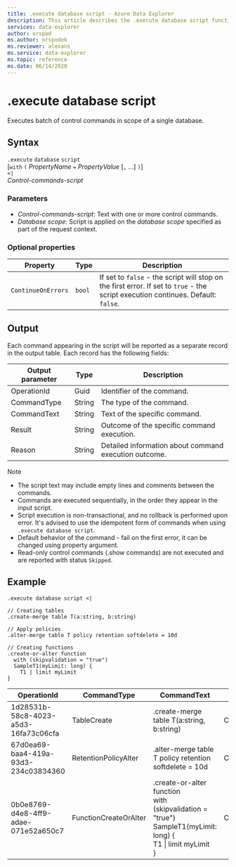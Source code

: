 ```yaml
---
title: .execute database script - Azure Data Explorer
description: This article describes the .execute database script functionality in Azure Data Explorer.
services: data-explorer
author: orspod
ms.author: orspodek
ms.reviewer: alexans
ms.service: data-explorer
ms.topic: reference
ms.date: 06/14/2020
---
```

# .execute database script

Executes batch of control commands in scope of a single database.

## Syntax

`.execute` `database` `script`  
[`with` `(` *PropertyName* `=` *PropertyValue* [`,` ...] `)`]   
`<|`  
 *Control-commands-script*

### Parameters

* *Control-commands-script*: Text with one or more control commands.
* *Database scope*: Script is applied on the *database scope* specified as part of the request context.

### Optional properties

| Property            | Type            | Description                          |
|---------------------|-----------------|---------------------------------------------------------------------------------------------------|
| `ContinueOnErrors`            | `bool`        | If set to `false` - the script will stop on the first error. If set to `true` - the script execution continues. Default: `false`. |

## Output

Each command appearing in the script will be reported as a separate record in the output table. Each record has the following fields:

|Output parameter |Type |Description
|---|---|--- 
|OperationId  |Guid |Identifier of the command.
|CommandType  |String |The type of the command.
|CommandText  |String |Text of the specific command.
|Result|String|Outcome of the specific command execution.
|Reason|String|Detailed information about command execution outcome.

>[!NOTE]
>* The script text may include empty lines and comments between the commands.
>* Commands are executed sequentially, in the order they appear in the input script.
>* Script execution is non-transactional, and no rollback is performed upon error. It's advised to use the idempotent form of commands when using `.execute database script`.
>* Default behavior of the command - fail on the first error, it can be changed using property argument.
>* Read-only control commands (.show commands) are not executed and are reported with status `Skipped`.

## Example

```kusto
.execute database script <|

// Creating tables
.create-merge table T(a:string, b:string)

// Apply policies
.alter-merge table T policy retention softdelete = 10d 

// Creating functions
.create-or-alter function
  with (skipvalidation = "true") 
  SampleT1(myLimit: long) { 
    T1 | limit myLimit
}
```

|OperationId|CommandType|CommandText|Result|Reason|
|---|---|---|---|---|
|1d28531b-58c8-4023-a5d3-16fa73c06cfa|TableCreate|.create-merge table T(a:string, b:string)|Completed||
|67d0ea69-baa4-419a-93d3-234c03834360|RetentionPolicyAlter|.alter-merge table T policy retention softdelete = 10d|Completed||
|0b0e8769-d4e8-4ff9-adae-071e52a650c7|FunctionCreateOrAlter|.create-or-alter function<br>with (skipvalidation = "true")<br>SampleT1(myLimit: long) {<br>T1 \| limit myLimit<br>}|Completed||
